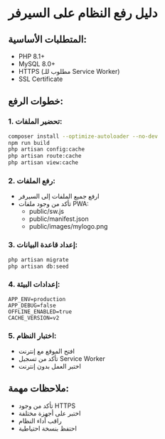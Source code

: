 # دليل رفع النظام على السيرفر

## المتطلبات الأساسية:
- PHP 8.1+
- MySQL 8.0+
- HTTPS (مطلوب للـ Service Worker)
- SSL Certificate

## خطوات الرفع:

### 1. تحضير الملفات:
```bash
composer install --optimize-autoloader --no-dev
npm run build
php artisan config:cache
php artisan route:cache
php artisan view:cache
```

### 2. رفع الملفات:
- ارفع جميع الملفات إلى السيرفر
- تأكد من وجود ملفات PWA:
  - public/sw.js
  - public/manifest.json
  - public/images/mylogo.png

### 3. إعداد قاعدة البيانات:
```bash
php artisan migrate
php artisan db:seed
```

### 4. إعدادات البيئة:
```env
APP_ENV=production
APP_DEBUG=false
OFFLINE_ENABLED=true
CACHE_VERSION=v2
```

### 5. اختبار النظام:
- افتح الموقع مع إنترنت
- تأكد من تسجيل Service Worker
- اختبر العمل بدون إنترنت

## ملاحظات مهمة:
- تأكد من وجود HTTPS
- اختبر على أجهزة مختلفة
- راقب أداء النظام
- احتفظ بنسخة احتياطية
